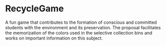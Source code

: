 # RecycleGame

A fun game that contributes to the formation of conscious and committed students with the environment and its preservation. The proposal facilitates the memorization of the colors used in the selective collection bins and works on important information on this subject.
